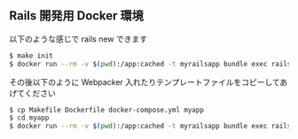 ## Rails 開発用 Docker 環境

以下のような感じで rails new できます

```bash
$ make init
$ docker run --rm -v $(pwd):/app:cached -t myrailsapp bundle exec rails new myapp
```

その後以下のように Webpacker 入れたりテンプレートファイルをコピーしてあげてください

```bash
$ cp Makefile Dockerfile docker-compose.yml myapp
$ cd myapp
$ docker run --rm -v $(pwd):/app:cached -t myrailsapp bundle exec rails webpacker:install
```
